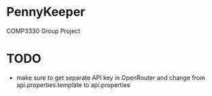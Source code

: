  # PennyKeeper
COMP3330 Group Project


# TODO
- make sure to get separate API key in OpenRouter and change from api.properties.template to api.properties
